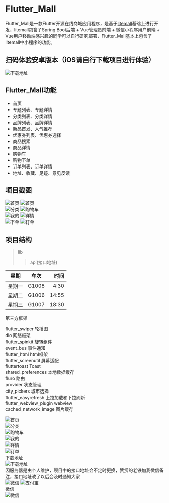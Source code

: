 Flutter_Mall
==========

Flutter_Mall是一款Flutter开源在线商城应用程序，是基于[litemall](https://github.com/linlinjava/litemall)基础上进行开发，litemall包含了Spring Boot后端 + Vue管理员前端 + 微信小程序用户前端 + Vue用户移动端感兴趣的同学可以自行研究部署，Flutter_Mall基本上包含了litemall中小程序的功能。<br>

扫码体验安卓版本（iOS请自行下载项目进行体验）
----------
![下载地址](https://www.pgyer.com/app/qrcode/mESx)<br>

Flutter_Mall功能
----------
* 首页<br>
* 专题列表、专题详情<br>
* 分类列表、分类详情<br>
* 品牌列表、品牌详情<br>
* 新品首发、人气推荐<br>
* 优惠券列表、优惠券选择<br>
* 商品搜索<br>
* 商品详情<br>
* 购物车<br>
* 购物下单<br>
* 订单列表、订单详情<br>
* 地址、收藏、足迹、意见反馈<br>

项目截图
------------------
![首页](https://github.com/youxinLu/mall/blob/master/screenshots/Screenshot_20190924_100618_com.example.mall.jpg)
![首页](https://github.com/youxinLu/mall/blob/master/screenshots/Screenshot_20190924_101103_com.example.mall.jpg)<br> 
![分类](https://github.com/youxinLu/mall/blob/master/screenshots/Screenshot_20190903_092324_com.example.mall.jpg)
![购物车](https://github.com/youxinLu/mall/blob/master/screenshots/Screenshot_20190903_094525_com.example.mall.jpg)<br> 
![我的](https://github.com/youxinLu/mall/blob/master/screenshots/Screenshot_20190903_094553_com.example.mall.jpg)
![详情](https://github.com/youxinLu/mall/blob/master/screenshots/Screenshot_20190924_101134_com.example.mall.jpg)<br> 
![下单](https://github.com/youxinLu/mall/blob/master/screenshots/Screenshot_20190903_094224_com.example.mall.jpg) 
![订单](https://github.com/youxinLu/mall/blob/master/screenshots/Screenshot_20190903_094532_com.example.mall.jpg)<br> 

项目结构
------------------
>lib
>>api(接口地址)


| 星期        | 车次           | 时间  |
| ------------- |:-------------:| -----:|
| 星期一      |G1008 | 4:30 |
|  星期二  | G1006      |  14:55 |
|  星期三   | G1007    |   18:30 |


第三方框架

flutter_swiper      轮播图<br> 
dio                 网络框架<br> 
flutter_spinkit     旋转组件<br> 
event_bus           事件通知<br> 
flutter_html        html框架<br> 
flutter_screenutil  屏幕适配<br> 
fluttertoast        Toast<br> 
shared_preferences  本地数据缓存 <br> 
fluro               路由<br> 
provider            状态管理<br> 
city_pickers        城市选择<br> 
flutter_easyrefresh 上拉加载和下拉刷新<br> 
flutter_webview_plugin webview<br> 
cached_network_image   图片缓存<br> 

![首页](https://github.com/youxinLu/mall/blob/master/screenshots/Screenshot_20190903_092259_com.example.mall.jpg)<br> 
![分类](https://github.com/youxinLu/mall/blob/master/screenshots/Screenshot_20190903_092324_com.example.mall.jpg)<br> 
![购物车](https://github.com/youxinLu/mall/blob/master/screenshots/Screenshot_20190903_094525_com.example.mall.jpg)<br> 
![我的](https://github.com/youxinLu/mall/blob/master/screenshots/Screenshot_20190903_094553_com.example.mall.jpg)<br> 
![详情](https://github.com/youxinLu/mall/blob/master/screenshots/Screenshot_20190903_092628_com.example.mall.jpg)<br> 
![订单](https://github.com/youxinLu/mall/blob/master/screenshots/Screenshot_20190903_094532_com.example.mall.jpg)<br> 
下载地址<br> 
![下载地址](https://www.pgyer.com/app/qrcode/mESx)
<br>
因服务器是由个人维护，项目中的接口地址会不定时更换，赞赏的老铁加我微信备注，接口地址改了以后会及时通知大家<br>
![微信](https://github.com/youxinLu/mall/blob/master/screenshots/微信图片_20190905142112.jpg)
![支付宝](https://github.com/youxinLu/mall/blob/master/screenshots/微信图片_20190905142121.jpg)<br> 
微信<br>
![微信](https://github.com/youxinLu/mall/blob/master/screenshots/QQ截图20190905142302.png)
